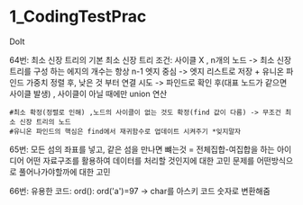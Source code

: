 # 1_CodingTestPrac
DoIt

64번: 최소 신장 트리의 기본
최소 신장 트리
조건: 사이클 X , n개의 노드 -> 최소 신장 트리를 구성 하는 에지의 개수는 항상 n-1
엣지 중심 -> 엣지 리스트로 저장 + 유니온 파인드
가중치 정렬 후, 낮은 것 부터 연결 시도 ->
파인드로 확인 후(대표 노드가 같으면 사이클 발생) , 사이클이 아닐 때에만 union 연산
```
#최소 확정(정렬로 인해) ,노드의 사이클이 없는 것도 확정(find 값이 다름) -> 무조건 최소 신장 트리의 노드
#유니온 파인드의 핵심은 find에서 재귀함수로 업데이트 시켜주기 *잊지말자
```

65번: 모든 섬의 좌표를 넣고, 같은 섬을 만나면 뺴는것 = 전체집합-여집합을 하는 아이디어 
어떤 자료구조를 활용하여 데이터를 처리할 것인지에 대한 고민
문제를 어떤방식으로 풀어나가야할까에 대한 고민

66번: 유용한 코드: ord(): ord('a')=97 -> char를 아스키 코드 숫자로 변환해줌
